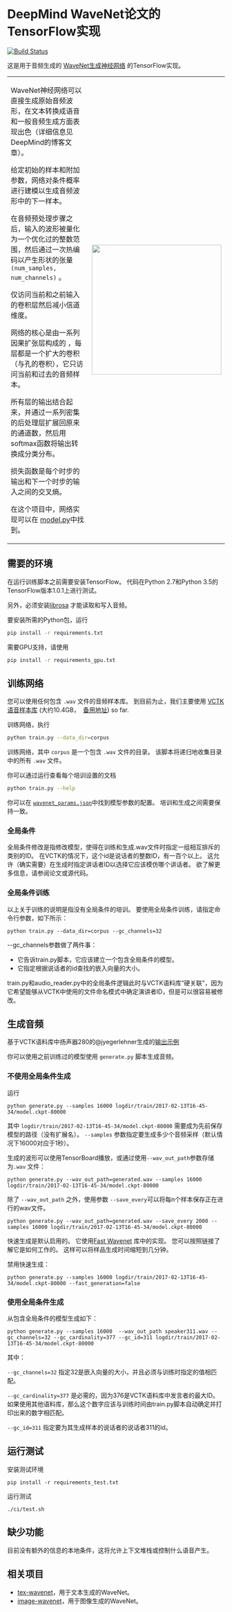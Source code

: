 # DeepMind WaveNet论文的TensorFlow实现

[![Build Status](https://travis-ci.org/ibab/tensorflow-wavenet.svg?branch=master)](https://travis-ci.org/ibab/tensorflow-wavenet)

这是用于音频生成的 [WaveNet生成神经网络](https://deepmind.com/blog/wavenet-generative-model-raw-audio/) 的TensorFlow实现。

<table style="border-collapse: collapse">
<tr>
<td>
<p>
WaveNet神经网络可以直接生成原始音频波形，在文本转换成语音和一般音频生成方面表现出色（详细信息见DeepMind的博客文章）。
</p>
<p>
给定初始的样本和附加参数，网络对条件概率进行建模以生成音频波形中的下一样本。
</p>
<p>
在音频预处理步骤之后，输入的波形被量化为一个优化过的整数范围，然后通过一次热编码以产生形状的张量 <code>(num_samples, num_channels)</code> 。
</p>
<p>
仅访问当前和之前输入的卷积层然后减小信道维度。
</p>
<p>
网络的核心是由一系列因果扩张层构成的 ，每层都是一个扩大的卷积（与孔的卷积），它只访问当前和过去的音频样本。</p>
<p>
所有层的输出结合起来，并通过一系列密集的后处理层扩展回原来的通道数，然后用softmax函数将输出转换成分类分布。</p>
<p>
损失函数是每个时步的输出和下一个时步的输入之间的交叉熵。
</p>
<p>
在这个项目中，网络实现可以在 <a href="./wavenet/model.py">model.py</a>中找到。
</p>
</td>
<td width="300">
<img src="images/network.png" width="300"></img>
</td>
</tr>
</table>

## 需要的环境

在运行训练脚本之前需要安装TensorFlow。 代码在Python 2.7和Python 3.5的TensorFlow版本1.0.1上进行测试。

另外，必须安装[librosa](https://github.com/librosa/librosa) 才能读取和写入音频。

要安装所需的Python包，运行
```bash
pip install -r requirements.txt
```

需要GPU支持，请使用
```bash
pip install -r requirements_gpu.txt
```

## 训练网络

您可以使用任何包含 `.wav` 文件的音频样本库。 
到目前为止，我们主要使用 [VCTK语音样本库](http://homepages.inf.ed.ac.uk/jyamagis/page3/page58/page58.html) (大约10.4GB，  [备用地址](http://www.udialogue.org/download/cstr-vctk-corpus.html)) so far.

训练网络，执行
```bash
python train.py --data_dir=corpus
```
训练网络，其中 `corpus` 是一个包含 `.wav` 文件的目录。
该脚本将递归地收集目录中的所有 `.wav` 文件。

你可以通过运行查看每个培训设置的文档
```bash
python train.py --help
```

你可以在 [`wavenet_params.json`](./wavenet_params.json)中找到模型参数的配置。
培训和生成之间需要保持一致。

### 全局条件
全局条件修改是指修改模型，使得在训练和生成.wav文件时指定一组相互排斥的类别的ID。 在VCTK的情况下，这个id是说话者的整数ID，有一百个以上。 这允许（确实需要）在生成时指定讲话者ID以选择它应该模仿哪个讲话者。 欲了解更多信息，请参阅论文或源代码。

### 全局条件训练
以上关于训练的说明是指没有全局条件的培训。 要使用全局条件训练，请指定命令行参数，如下所示：
```
python train.py --data_dir=corpus --gc_channels=32
```
--gc_channels参数做了两件事：
* 它告诉train.py脚本，它应该建立一个包含全局条件的模型。
* 它指定根据说话者的id查找的嵌入向量的大小。

train.py和audio_reader.py中的全局条件逻辑此时与VCTK语料库“硬关联”，因为它希望能够从VCTK中使用的文件命名模式中确定演讲者ID，但是可以很容易被修改。

## 生成音频

基于VCTK语料库中扬声器280的@jyegerlehner生成的[输出示例](https://soundcloud.com/user-731806733/tensorflow-wavenet-500-msec-88k-train-steps)

你可以使用之前训练过的模型使用 `generate.py` 脚本生成音频。

### 不使用全局条件生成
运行
```
python generate.py --samples 16000 logdir/train/2017-02-13T16-45-34/model.ckpt-80000
```
其中 `logdir/train/2017-02-13T16-45-34/model.ckpt-80000` 需要成为先前保存模型的路径（没有扩展名）。
`--samples` 参数指定要生成多少个音频采样（默认情况下16000对应于1秒）。

生成的波形可以使用TensorBoard播放，或通过使用`--wav_out_path`参数存储为`.wav` 文件：
```
python generate.py --wav_out_path=generated.wav --samples 16000 logdir/train/2017-02-13T16-45-34/model.ckpt-80000
```

除了 `--wav_out_path`  之外，使用参数 `--save_every`可以将每n个样本保存正在进行的wav文件。
```
python generate.py --wav_out_path=generated.wav --save_every 2000 --samples 16000 logdir/train/2017-02-13T16-45-34/model.ckpt-80000
```

快速生成是默认启用的。
它使用[Fast Wavenet](https://github.com/tomlepaine/fast-wavenet) 库中的实现。
您可以按照链接了解它是如何工作的。 这样可以将样品生成时间缩短到几分钟。

禁用快速生成：
```
python generate.py --samples 16000 logdir/train/2017-02-13T16-45-34/model.ckpt-80000 --fast_generation=false
```

### 使用全局条件生成
从包含全局条件的模型生成如下：
```
python generate.py --samples 16000  --wav_out_path speaker311.wav --gc_channels=32 --gc_cardinality=377 --gc_id=311 logdir/train/2017-02-13T16-45-34/model.ckpt-80000
```
其中：

`--gc_channels=32` 指定32是嵌入向量的大小，并且必须与训练时指定的值相匹配。

`--gc_cardinality=377` 是必需的，因为376是VCTK语料库中发言者的最大ID。 如果使用其他语料库，那么这个数字应该与训练时间由train.py脚本自动确定并打印出来的数字相匹配。

`--gc_id=311` 指定要为其生成样本的说话者的说话者311的id。

## 运行测试

安装测试环境
```
pip install -r requirements_test.txt
```

运行测试
```
./ci/test.sh
```

##  缺少功能

目前没有额外的信息的本地条件，这将允许上下文堆栈或控制什么语音产生。


## 相关项目

- [tex-wavenet](https://github.com/Zeta36/tensorflow-tex-wavenet)，用于文本生成的WaveNet。
- [image-wavenet](https://github.com/Zeta36/tensorflow-image-wavenet)，用于图像生成的WaveNet。
